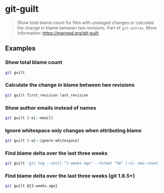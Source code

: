 # git-guilt

> Show total blame count for files with unstaged changes or calculate the change in blame between two revisions. Part of `git-extras`. More information: <https://manned.org/git-guilt>.

## Examples

### Show total blame count

```bash
git guilt
```

### Calculate the change in blame between two revisions

```bash
git guilt first_revision last_revision
```

### Show author emails instead of names

```bash
git guilt [-e|--email]
```

### Ignore whitespace only changes when attributing blame

```bash
git guilt [-w|--ignore-whitespace]
```

### Find blame delta over the last three weeks

```bash
git guilt 'git log --until "3 weeks ago" --format "%H" [-n|--max-count] 1'
```

### Find blame delta over the last three weeks (git 1.8.5+)

```bash
git guilt @{3.weeks.ago}
```
